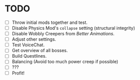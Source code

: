# TODO
* [ ] Throw initial mods together and test.
* [ ] Disable Physics Mod's `collapse` setting (structural integrity)
* [ ] Disable Wobbly Creepers from *Better Animations*.
* [ ] Adjust other settings.
* [ ] Test VoiceChat.
* [ ] Get overview of all bosses.
* [ ] Build Questlines.
* [ ] Balancing (Avoid too much power creep if possible)
* [ ] ???
* [ ] Profit!